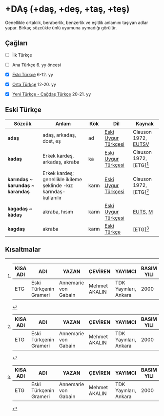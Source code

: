 # +DAş (+daş, +deş, +taş, +teş)

Genellikle ortaklık, beraberlik, benzerlik ve eşitlik anlamını taşıyan adlar yapar. Birkaç sözcükte ünlü uyumuna uymadığı görülür.

## Çağları

- [ ] İlk Türkçe
- [ ] Ana Türkçe 6. yy öncesi
- [x] [Eski Türkçe] 6-12. yy
- [x] [Orta Türkçe] 12-20. yy
- [x] [Yeni Türkçe - Çağdaş Türkçe] 20-21. yy


## Eski Türkçe


| Sözcük | Anlam | Kök | Dil | Kaynak |
|--------|-------|-----|-----|--------|
| **adaş** | adaş, arkadaş, dost, eş | ad | [Eski Uygur Türkçesi] | Clauson 1972, [EUTSV] |
| **kadaş** | Erkek kardeş, arkadaş, akraba | ka | [Eski Uygur Türkçesi] | Clauson 1972, [ETG][^ETG] |
| **karındaş ~ karundaş ~ karandaş** | Erkek kardeş; genellikle ikileme şeklinde -kız karındaş- kullanılır | karın | [Eski Uygur Türkçesi] | Clauson 1972, [ETG][^ETG] |
| **kagadaş ~ kādaş** | akraba, hısım | karın | [Eski Uygur Türkçesi] | [EUTS], [M] |
| **kagdaş** | akraba | karın | [Eski Türkçe] | [ETG][^ETG] |

## Kısaltmalar

[^ETG]: 
    | KISA ADI | ADI | YAZAN | ÇEVİREN | YAYIMCI | BASIM YILI |
    |------------|-----|-------|---------|---------|------------|
    | ETG |Eski Türkçenin Grameri | Annemarie von Gabain | Mehmet AKALIN | TDK Yayınları, Ankara | 2000 |


[Eski Türkçe]: <#>
[Orta Türkçe]: <#>
[Yeni Türkçe - Çağdaş Türkçe]: <#>
[Eski Uygur Türkçesi]: <#>
[Clauson 1972, EUTSV]: <#>

[ETG]: # "Eski Türkçenin Grameri, A. Von Gabain, çev. Mehmet AKALIN, TDK Yayınları, Ankara, 2000"
[EUTS]: # "Eski Uygur Türkçesi Sözlüğü, Ahmet CAFEROĞLU, 3. Baskı, Enderun Kitabevi, İstanbul, 1993" 
[EUTSV]: # "Eski Uygur Türkçesi Söz Varlığı, İsmail DOĞAN, Zerrin USTA, Altınpost Yayınları, Ankara, 2014"
[M]: # "Şinasi TEKİN, Maytrısimit, Burkancıların Mehdîsi Maitreya ile Buluşma Uygurca İptidaî Bir Dram, Uygurca Metinler II., Atatürk Üniversitesi Yayınları, Sevinç Matbaası, Ankara, 1976"



